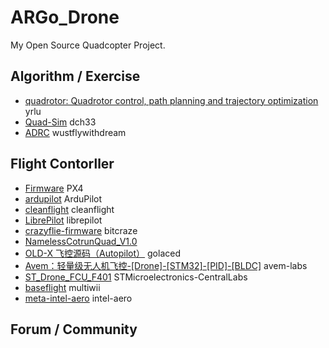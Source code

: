 # ARGo_Drone
My Open Source Quadcopter Project.

## Algorithm / Exercise
- [quadrotor: Quadrotor control, path planning and trajectory optimization](https://github.com/yrlu/quadrotor) yrlu
- [Quad-Sim](https://github.com/dch33/Quad-Sim) dch33
- [ADRC](https://github.com/wustflywithdream/ADRC) wustflywithdream




## Flight Contorller
- [Firmware](https://github.com/PX4/Firmware) PX4
- [ardupilot](https://github.com/ArduPilot/ardupilot) ArduPilot
- [cleanflight](https://github.com/cleanflight/cleanflight) cleanflight
- [LibrePilot](https://github.com/librepilot/LibrePilot) librepilot
- [crazyflie-firmware](https://github.com/bitcraze/crazyflie-firmware) bitcraze
- [NamelessCotrunQuad_V1.0](https://github.com/wustyuyi/NamelessCotrunQuad_V1.0)
- [OLD-X 飞控源码（Autopilot）](https://github.com/golaced/OLD-X-FC) golaced
- [Avem：轻量级无人机飞控-[Drone]-[STM32]-[PID]-[BLDC]](https://github.com/avem-labs/Avem) avem-labs
- [ST_Drone_FCU_F401](https://github.com/STMicroelectronics-CentralLabs/ST_Drone_FCU_F401) STMicroelectronics-CentralLabs
- [baseflight](https://github.com/multiwii/baseflight) multiwii
- [meta-intel-aero](https://github.com/intel-aero/meta-intel-aero) intel-aero


## Forum / Community




